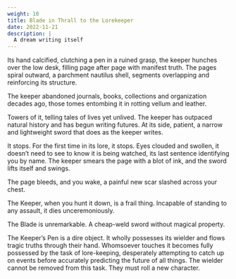 ```yaml
---
weight: 10
title: Blade in Thrall to the Lorekeeper
date: 2022-11-21
description: |
  A dream writing itself
---
```

Its hand calcified, clutching a pen in a ruined grasp, the keeper hunches over the low desk, filling page after page with manifest truth. The pages spiral outward, a parchment nautilus shell, segments overlapping and reinforcing its structure. 

The keeper abandoned journals, books, collections and organization decades ago, those tomes entombing it in rotting vellum and leather. 

Towers of it, telling tales of lives yet unlived. The keeper has outpaced natural history and has begun writing futures. At its side, patient, a narrow and lightweight sword that does as the keeper writes.

It stops. For the first time in its lore, it stops. Eyes clouded and swollen, it doesn’t need to see to know it is being watched, its last sentence identifying you by name. The keeper smears the page with a blot of ink, and the sword lifts itself and swings. 

The page bleeds, and you wake, a painful new scar slashed across your chest.

The Keeper, when you hunt it down, is a frail thing. Incapable of standing to any assault, it dies unceremoniously.

The Blade is unremarkable. A cheap-weld sword without magical property.

The Keeper’s Pen is a dire object. It wholly possesses its wielder and flows tragic truths through their hand. Whomsoever touches it becomes fully possessed by the task of lore-keeping, desperately attempting to catch up on events before accurately predicting the future of all things. The wielder cannot be removed from this task. They must roll a new character.